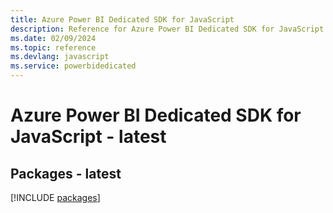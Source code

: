 ```yaml
---
title: Azure Power BI Dedicated SDK for JavaScript
description: Reference for Azure Power BI Dedicated SDK for JavaScript
ms.date: 02/09/2024
ms.topic: reference
ms.devlang: javascript
ms.service: powerbidedicated
---
```

# Azure Power BI Dedicated SDK for JavaScript - latest
## Packages - latest
[!INCLUDE [packages](power-bi-dedicated-index.md)]